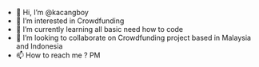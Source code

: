 - 👋 Hi, I’m @kacangboy
- 👀 I’m interested in Crowdfunding
- 🌱 I’m currently learning all basic need how to code
- 💞️ I’m looking to collaborate on Crowdfunding project based in Malaysia and Indonesia
- 📫 How to reach me ? PM

<!---
kacangboyoriginal/kacangboyoriginal is a ✨ special ✨ repository because its `README.md` (this file) appears on your GitHub profile.
You can click the Preview link to take a look at your changes.
--->
